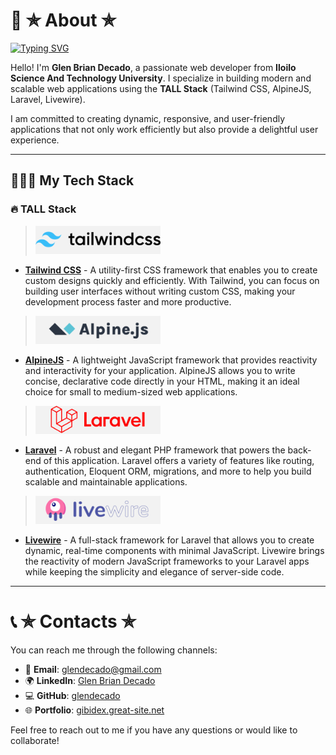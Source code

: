 # 👤 ✯ About ✯

[![Typing SVG](https://readme-typing-svg.demolab.com/?lines=Hello+I'm+Glen+Brian+Decado,;Full+stack+dev;TALL+stack)](https://git.io/typing-svg)

Hello! I'm **Glen Brian Decado**, a passionate web developer from **Iloilo Science And Technology University**. I specialize in building modern and scalable web applications using the **TALL Stack** (Tailwind CSS, AlpineJS, Laravel, Livewire). 

I am committed to creating dynamic, responsive, and user-friendly applications that not only work efficiently but also provide a delightful user experience. 

---

## 👨🏻‍💻 My Tech Stack

### 🔥 TALL Stack


> <img src="https://raw.githubusercontent.com/glendecado/glendecado/refs/heads/main/tailwind.png" alt="Tailwind CSS Logo" width="200" height="auto">
- **[Tailwind CSS](https://tailwindcss.com/)** - A utility-first CSS framework that enables you to create custom designs quickly and efficiently. With Tailwind, you can focus on building user interfaces without writing custom CSS, making your development process faster and more productive.


> <img src="https://raw.githubusercontent.com/glendecado/glendecado/refs/heads/main/alpine.png" alt="Tailwind CSS Logo" width="200" height="auto">
- **[AlpineJS](https://alpinejs.dev/)** - A lightweight JavaScript framework that provides reactivity and interactivity for your application. AlpineJS allows you to write concise, declarative code directly in your HTML, making it an ideal choice for small to medium-sized web applications.


> <img src="https://raw.githubusercontent.com/glendecado/glendecado/refs/heads/main/laravel.png" alt="Tailwind CSS Logo" width="200" height="auto">
- **[Laravel](https://laravel.com/)** - A robust and elegant PHP framework that powers the back-end of this application. Laravel offers a variety of features like routing, authentication, Eloquent ORM, migrations, and more to help you build scalable and maintainable applications.


> <img src="https://raw.githubusercontent.com/glendecado/glendecado/refs/heads/main/livewire.png" alt="Tailwind CSS Logo" width="200" height="auto">
- **[Livewire](https://livewire.io/)** - A full-stack framework for Laravel that allows you to create dynamic, real-time components with minimal JavaScript. Livewire brings the reactivity of modern JavaScript frameworks to your Laravel apps while keeping the simplicity and elegance of server-side code.

---

# 📞 ✯ Contacts ✯

You can reach me through the following channels:

- 📧 **Email**: [glendecado@gmail.com](mailto:glendecado@gmail.com)
- 🌍 **LinkedIn**: [Glen Brian Decado](https://www.linkedin.com/in/glen-brian-decado/)
- 💻 **GitHub**: [glendecado](https://github.com/glendecado)
- 🌐 **Portfolio**: [gibidex.great-site.net](http://gibidex.great-site.net)

Feel free to reach out to me if you have any questions or would like to collaborate!



